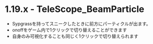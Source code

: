 # 1.19.x - TeleScope_BeamParticle
- Sypgrassを持ってスニークしたときに前方にパーティクルが出ます。
- onoffをゲーム内で1クリックで切り替えることができます
- 自身のみ可視化することも同じく1クリックで切り替えられます
